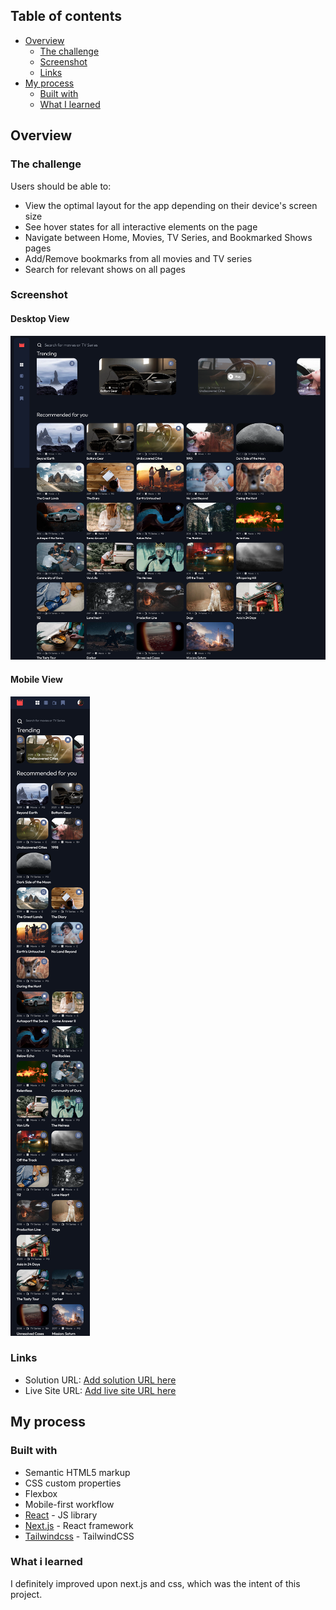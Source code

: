 ## Table of contents

- [Overview](#overview)
    - [The challenge](#the-challenge)
    - [Screenshot](#screenshot)
    - [Links](#links)
- [My process](#my-process)
    - [Built with](#built-with)
    - [What I learned](#what-i-learned)

## Overview

### The challenge

Users should be able to:

- View the optimal layout for the app depending on their device's screen size
- See hover states for all interactive elements on the page
- Navigate between Home, Movies, TV Series, and Bookmarked Shows pages
- Add/Remove bookmarks from all movies and TV series
- Search for relevant shows on all pages

### Screenshot

#### Desktop View

![](./screenshot_desktop.png)

#### Mobile View

![](./screenshot_mobile.png)

### Links

- Solution URL: [Add solution URL here](https://entertainment-et6a0okih-joaopmendes.vercel.app/)
- Live Site URL: [Add live site URL here](https://github.com/joaopmendes/entertainment-app)

## My process

### Built with

- Semantic HTML5 markup
- CSS custom properties
- Flexbox
- Mobile-first workflow
- [React](https://reactjs.org/) - JS library
- [Next.js](https://nextjs.org/) - React framework
- [Tailwindcss](https://tailwindcss.com/) - TailwindCSS

### What i learned

I definitely improved upon next.js and css, which was the intent of this project. 

